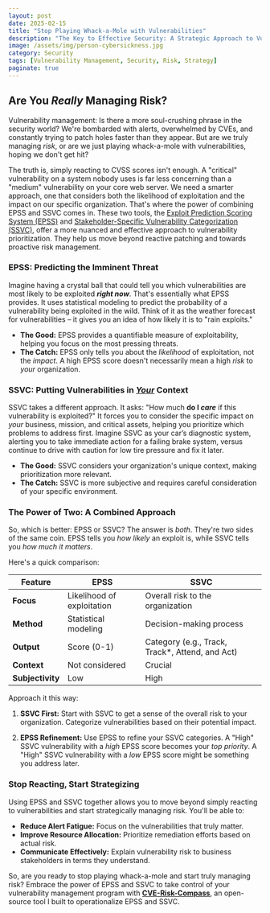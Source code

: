 ```yaml
---
layout: post
date: 2025-02-15
title: "Stop Playing Whack-a-Mole with Vulnerabilities"
description: "The Key to Effective Security: A Strategic Approach to Vulnerability Management"
image: /assets/img/person-cybersickness.jpg
category: Security
tags: [Vulnerability Management, Security, Risk, Strategy]
paginate: true
---
```


## **Are You *Really* Managing Risk?**

Vulnerability management: Is there a more soul-crushing phrase in the security world? We're bombarded with alerts, overwhelmed by CVEs, and constantly trying to patch holes faster than they appear. But are we truly managing *risk*, or are we just playing whack-a-mole with vulnerabilities, hoping we don't get hit?

The truth is, simply reacting to CVSS scores isn't enough. A "critical" vulnerability on a system nobody uses is far less concerning than a "medium" vulnerability on your core web server. We need a smarter approach, one that considers both the likelihood of exploitation and the impact on our specific organization. That's where the power of combining EPSS and SSVC comes in. These two tools, the [Exploit Prediction Scoring System (EPSS)](https://www.first.org/epss/) and [Stakeholder-Specific Vulnerability Categorization (SSVC)](https://www.cisa.gov/ssvc), offer a more nuanced and effective approach to vulnerability prioritization. They help us move beyond reactive patching and towards proactive risk management.

### **EPSS: Predicting the Imminent Threat**

Imagine having a crystal ball that could tell you which vulnerabilities are most likely to be exploited ***right now***.  That's essentially what EPSS provides.  It uses statistical modeling to predict the probability of a vulnerability being exploited in the wild.  Think of it as the weather forecast for vulnerabilities – it gives you an idea of how likely it is to "rain exploits."

* **The Good:**  EPSS provides a quantifiable measure of exploitability, helping you focus on the most pressing threats.
* **The Catch:**  EPSS only tells you about the *likelihood* of exploitation, not the *impact*. A high EPSS score doesn't necessarily mean a high *risk* to *your* organization.

### **SSVC:  Putting Vulnerabilities in <ins>_Your_</ins>  Context**

SSVC takes a different approach. It asks: "How much **do I *care*** if this vulnerability is exploited?" It forces you to consider the specific impact on *your* business, mission, and critical assets, helping you prioritize which problems to address first. Imagine SSVC as your car’s diagnostic system, alerting you to take immediate action for a failing brake system, versus continue to drive with caution for low tire pressure and fix it later.

* **The Good:** SSVC considers your organization's unique context, making prioritization more relevant.
* **The Catch:** SSVC is more subjective and requires careful consideration of your specific environment.

### **The Power of Two: A Combined Approach**

So, which is better: EPSS or SSVC?  The answer is *both*.  They're two sides of the same coin.  EPSS tells you *how likely* an exploit is, while SSVC tells you *how much it matters*.

Here's a quick comparison:

| Feature          | EPSS                       | SSVC                                            |
| ---------------- | -------------------------- | ----------------------------------------------- |
| **Focus**        | Likelihood of exploitation | Overall risk to the organization                |
| **Method**       | Statistical modeling       | Decision-making process                         |
| **Output**       | Score (0-1)                | Category (e.g., Track, Track*, Attend, and Act) |
| **Context**      | Not considered             | Crucial                                         |
| **Subjectivity** | Low                        | High                                            |

Approach it this way:

1. **SSVC First:** Start with SSVC to get a sense of the overall risk to your organization.  Categorize vulnerabilities based on their potential impact.

2. **EPSS Refinement:** Use EPSS to refine your SSVC categories.  A "High" SSVC vulnerability with a *high* EPSS score becomes your *top priority*.  A "High" SSVC vulnerability with a *low* EPSS score might be something you address later.

### **Stop Reacting, Start Strategizing**

Using EPSS and SSVC together allows you to move beyond simply reacting to vulnerabilities and start strategically managing risk.  You'll be able to:

* **Reduce Alert Fatigue:** Focus on the vulnerabilities that truly matter.
* **Improve Resource Allocation:** Prioritize remediation efforts based on actual risk.
* **Communicate Effectively:**  Explain vulnerability risk to business stakeholders in terms they understand.

So, are you ready to stop playing whack-a-mole and start truly managing risk? Embrace the power of EPSS and SSVC to take control of your vulnerability management program with [**CVE-Risk-Compass**](https://github.com/bgx4k3p/cve-risk-compass), an open-source tool I built to operationalize EPSS and SSVC.
